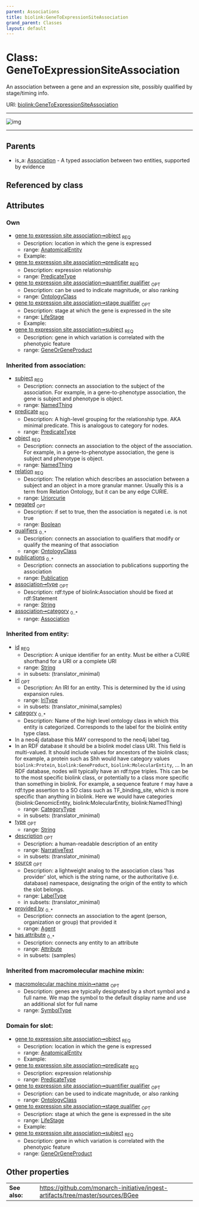 ```yaml
---
parent: Associations
title: biolink:GeneToExpressionSiteAssociation
grand_parent: Classes
layout: default
---
```


# Class: GeneToExpressionSiteAssociation


An association between a gene and an expression site, possibly qualified by stage/timing info.

URI: [biolink:GeneToExpressionSiteAssociation](https://w3id.org/biolink/vocab/GeneToExpressionSiteAssociation)


---

![img](http://yuml.me/diagram/nofunky;dir:TB/class/[Publication],[OntologyClass],[LifeStage],[AnatomicalEntity]%3Cobject%201..1-%20[GeneToExpressionSiteAssociation%7Cpredicate:predicate_type;relation(i):uriorcurie;negated(i):boolean%20%3F;type(i):string%20%3F;id(i):string;iri(i):iri_type%20%3F;name(i):label_type%20%3F;description(i):narrative_text%20%3F;source(i):label_type%20%3F],[GeneOrGeneProduct]%3Csubject%201..1-++[GeneToExpressionSiteAssociation],[OntologyClass]%3Cquantifier%20qualifier%200..1-%20[GeneToExpressionSiteAssociation],[LifeStage]%3Cstage%20qualifier%200..1-%20[GeneToExpressionSiteAssociation],[Association]%5E-[GeneToExpressionSiteAssociation],[GeneOrGeneProduct],[Attribute],[Association],[AnatomicalEntity],[Agent])

---


## Parents

 *  is_a: [Association](Association.md) - A typed association between two entities, supported by evidence

## Referenced by class


## Attributes


### Own

 * [gene to expression site association➞object](gene_to_expression_site_association_object.md)  <sub>REQ</sub>
    * Description: location in which the gene is expressed
    * range: [AnatomicalEntity](AnatomicalEntity.md)
    * Example:    
 * [gene to expression site association➞predicate](gene_to_expression_site_association_predicate.md)  <sub>REQ</sub>
    * Description: expression relationship
    * range: [PredicateType](types/PredicateType.md)
 * [gene to expression site association➞quantifier qualifier](gene_to_expression_site_association_quantifier_qualifier.md)  <sub>OPT</sub>
    * Description: can be used to indicate magnitude, or also ranking
    * range: [OntologyClass](OntologyClass.md)
 * [gene to expression site association➞stage qualifier](gene_to_expression_site_association_stage_qualifier.md)  <sub>OPT</sub>
    * Description: stage at which the gene is expressed in the site
    * range: [LifeStage](LifeStage.md)
    * Example:    
 * [gene to expression site association➞subject](gene_to_expression_site_association_subject.md)  <sub>REQ</sub>
    * Description: gene in which variation is correlated with the phenotypic feature
    * range: [GeneOrGeneProduct](GeneOrGeneProduct.md)

### Inherited from association:

 * [subject](subject.md)  <sub>REQ</sub>
    * Description: connects an association to the subject of the association. For example, in a gene-to-phenotype association, the gene is subject and phenotype is object.
    * range: [NamedThing](NamedThing.md)
 * [predicate](predicate.md)  <sub>REQ</sub>
    * Description: A high-level grouping for the relationship type. AKA minimal predicate. This is analogous to category for nodes.
    * range: [PredicateType](types/PredicateType.md)
 * [object](object.md)  <sub>REQ</sub>
    * Description: connects an association to the object of the association. For example, in a gene-to-phenotype association, the gene is subject and phenotype is object.
    * range: [NamedThing](NamedThing.md)
 * [relation](relation.md)  <sub>REQ</sub>
    * Description: The relation which describes an association between a subject and an object in a more granular manner. Usually this is a term from Relation Ontology, but it can be any edge CURIE.
    * range: [Uriorcurie](types/Uriorcurie.md)
 * [negated](negated.md)  <sub>OPT</sub>
    * Description: if set to true, then the association is negated i.e. is not true
    * range: [Boolean](types/Boolean.md)
 * [qualifiers](qualifiers.md)  <sub>0..*</sub>
    * Description: connects an association to qualifiers that modify or qualify the meaning of that association
    * range: [OntologyClass](OntologyClass.md)
 * [publications](publications.md)  <sub>0..*</sub>
    * Description: connects an association to publications supporting the association
    * range: [Publication](Publication.md)
 * [association➞type](association_type.md)  <sub>OPT</sub>
    * Description: rdf:type of biolink:Association should be fixed at rdf:Statement
    * range: [String](types/String.md)
 * [association➞category](association_category.md)  <sub>0..*</sub>
    * range: [Association](Association.md)

### Inherited from entity:

 * [id](id.md)  <sub>REQ</sub>
    * Description: A unique identifier for an entity. Must be either a CURIE shorthand for a URI or a complete URI
    * range: [String](types/String.md)
    * in subsets: (translator_minimal)
 * [iri](iri.md)  <sub>OPT</sub>
    * Description: An IRI for an entity. This is determined by the id using expansion rules.
    * range: [IriType](types/IriType.md)
    * in subsets: (translator_minimal,samples)
 * [category](category.md)  <sub>0..*</sub>
    * Description: Name of the high level ontology class in which this entity is categorized. Corresponds to the label for the biolink entity type class.
 * In a neo4j database this MAY correspond to the neo4j label tag.
 * In an RDF database it should be a biolink model class URI.
This field is multi-valued. It should include values for ancestors of the biolink class; for example, a protein such as Shh would have category values `biolink:Protein`, `biolink:GeneProduct`, `biolink:MolecularEntity`, ...
In an RDF database, nodes will typically have an rdf:type triples. This can be to the most specific biolink class, or potentially to a class more specific than something in biolink. For example, a sequence feature `f` may have a rdf:type assertion to a SO class such as TF_binding_site, which is more specific than anything in biolink. Here we would have categories {biolink:GenomicEntity, biolink:MolecularEntity, biolink:NamedThing}
    * range: [CategoryType](types/CategoryType.md)
    * in subsets: (translator_minimal)
 * [type](type.md)  <sub>OPT</sub>
    * range: [String](types/String.md)
 * [description](description.md)  <sub>OPT</sub>
    * Description: a human-readable description of an entity
    * range: [NarrativeText](types/NarrativeText.md)
    * in subsets: (translator_minimal)
 * [source](source.md)  <sub>OPT</sub>
    * Description: a lightweight analog to the association class 'has provider' slot, which is the string name, or the authoritative (i.e. database) namespace, designating the origin of the entity to which the slot belongs.
    * range: [LabelType](types/LabelType.md)
    * in subsets: (translator_minimal)
 * [provided by](provided_by.md)  <sub>0..*</sub>
    * Description: connects an association to the agent (person, organization or group) that provided it
    * range: [Agent](Agent.md)
 * [has attribute](has_attribute.md)  <sub>0..*</sub>
    * Description: connects any entity to an attribute
    * range: [Attribute](Attribute.md)
    * in subsets: (samples)

### Inherited from macromolecular machine mixin:

 * [macromolecular machine mixin➞name](macromolecular_machine_mixin_name.md)  <sub>OPT</sub>
    * Description: genes are typically designated by a short symbol and a full name. We map the symbol to the default display name and use an additional slot for full name
    * range: [SymbolType](types/SymbolType.md)

### Domain for slot:

 * [gene to expression site association➞object](gene_to_expression_site_association_object.md)  <sub>REQ</sub>
    * Description: location in which the gene is expressed
    * range: [AnatomicalEntity](AnatomicalEntity.md)
    * Example:    
 * [gene to expression site association➞predicate](gene_to_expression_site_association_predicate.md)  <sub>REQ</sub>
    * Description: expression relationship
    * range: [PredicateType](types/PredicateType.md)
 * [gene to expression site association➞quantifier qualifier](gene_to_expression_site_association_quantifier_qualifier.md)  <sub>OPT</sub>
    * Description: can be used to indicate magnitude, or also ranking
    * range: [OntologyClass](OntologyClass.md)
 * [gene to expression site association➞stage qualifier](gene_to_expression_site_association_stage_qualifier.md)  <sub>OPT</sub>
    * Description: stage at which the gene is expressed in the site
    * range: [LifeStage](LifeStage.md)
    * Example:    
 * [gene to expression site association➞subject](gene_to_expression_site_association_subject.md)  <sub>REQ</sub>
    * Description: gene in which variation is correlated with the phenotypic feature
    * range: [GeneOrGeneProduct](GeneOrGeneProduct.md)

## Other properties

|  |  |  |
| --- | --- | --- |
| **See also:** | | https://github.com/monarch-initiative/ingest-artifacts/tree/master/sources/BGee |

